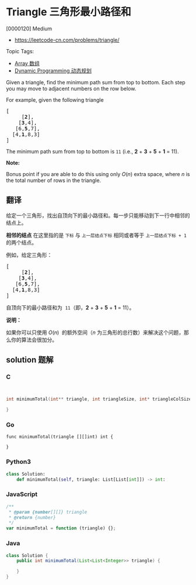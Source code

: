 # Triangle 三角形最小路径和

[0000120] Medium

- https://leetcode-cn.com/problems/triangle/

Topic Tags:

- [Array 数组](https://leetcode-cn.com/tag/array/)
- [Dynamic Programming 动态规划](https://leetcode-cn.com/tag/dynamic-programming/)

Given a triangle, find the minimum path sum from top to bottom. Each step you may move to adjacent numbers on the row below.

For example, given the following triangle

<pre>[
     [<strong>2</strong>],
    [<strong>3</strong>,4],
   [6,<strong>5</strong>,7],
  [4,<strong>1</strong>,8,3]
]
</pre>

The minimum path sum from top to bottom is `11` (i.e., **2** + **3** + **5** + **1** = 11).

**Note:**

Bonus point if you are able to do this using only _O_(_n_) extra space, where _n_ is the total number of rows in the triangle.

## 翻译

给定一个三角形，找出自顶向下的最小路径和。每一步只能移动到下一行中相邻的结点上。

**相邻的结点** 在这里指的是 `下标` 与 `上一层结点下标` 相同或者等于 `上一层结点下标 + 1` 的两个结点。

例如，给定三角形：

<pre>[
     [<strong>2</strong>],
    [<strong>3</strong>,4],
   [6,<strong>5</strong>,7],
  [4,<strong>1</strong>,8,3]
]
</pre>

自顶向下的最小路径和为  `11`（即，**2** + **3** + **5** + **1** = 11）。

**说明：**

如果你可以只使用 _O_(_n_)  的额外空间（_n_ 为三角形的总行数）来解决这个问题，那么你的算法会很加分。

## solution 题解

### C

```c


int minimumTotal(int** triangle, int triangleSize, int* triangleColSize){

}


```

### Go

```golang
func minimumTotal(triangle [][]int) int {

}
```

### Python3

```python
class Solution:
    def minimumTotal(self, triangle: List[List[int]]) -> int:
```

### JavaScript

```javascript
/**
 * @param {number[][]} triangle
 * @return {number}
 */
var minimumTotal = function (triangle) {};
```

### Java

```java
class Solution {
    public int minimumTotal(List<List<Integer>> triangle) {

    }
}
```
